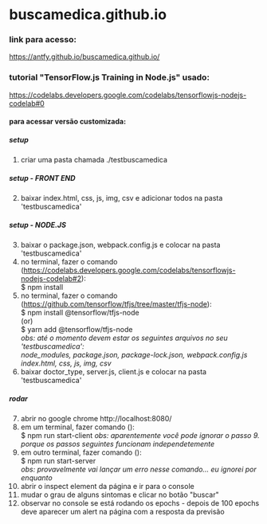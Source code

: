 # buscamedica.github.io

### link para acesso:
https://antfy.github.io/buscamedica.github.io/

### tutorial "TensorFlow.js Training in Node.js" usado:
https://codelabs.developers.google.com/codelabs/tensorflowjs-nodejs-codelab#0

#### para acessar versão customizada:

##### setup
1. criar uma pasta chamada ./testbuscamedica

##### setup - FRONT END
2. baixar index.html, css, js, img, csv e adicionar todos na pasta 'testbuscamedica'

##### setup - NODE.JS
3. baixar o package.json, webpack.config.js e colocar na pasta 'testbuscamedica'
4. no terminal, fazer o comando (https://codelabs.developers.google.com/codelabs/tensorflowjs-nodejs-codelab#2): <br/>
      $ npm install
5. no terminal, fazer o comando (https://github.com/tensorflow/tfjs/tree/master/tfjs-node): <br/>
      $ npm install @tensorflow/tfjs-node <br/>
     (or) <br/>
      $ yarn add @tensorflow/tfjs-node <br/>
_obs: até o momento devem estar os seguintes arquivos no seu 'testbuscamedica': <br/>
node_modules, package.json, package-lock.json, webpack.config.js <br/>
index.html, css, js, img, csv_
6. baixar doctor_type, server.js, client.js e colocar na pasta 'testbuscamedica'
 
 ##### rodar
7. abrir no google chrome http://localhost:8080/
8. em um terminal, fazer comando (): <br/>
      $ npm run start-client
_obs: aparentemente você pode ignorar o passo 9. porque os passos seguintes funcionam independetemente_
9. em outro terminal, fazer comando (): <br/>
      $ npm run start-server <br/>
_obs: provavelmente vai lançar um erro nesse comando... eu ignorei por enquanto_
10. abrir o inspect element da página e ir para o console
11. mudar o grau de alguns sintomas e clicar no botão "buscar"
12. observar no console se está rodando os epochs - depois de 100 epochs deve aparecer um alert na página com a resposta da previsão 
